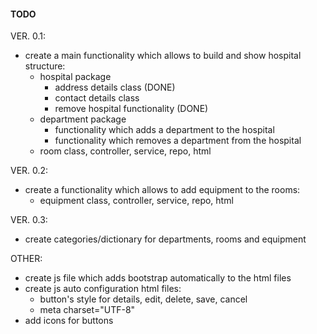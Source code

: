 #### TODO

VER. 0.1:
* create a main functionality which allows to build and show hospital structure:
    * hospital package
        * address details class (DONE)  
        * contact details class  
        * remove hospital  functionality (DONE)
    * department package
        * functionality which adds a department to the hospital  
        * functionality which removes a department from the hospital  
    * room class, controller, service, repo, html  
    
VER. 0.2:
* create a functionality which allows to add equipment to the rooms:  
    * equipment class, controller, service, repo, html  

VER. 0.3:
* create categories/dictionary for departments, rooms and equipment  

OTHER:
* create js file which adds bootstrap automatically to the html files  
* create js auto configuration html files: 
    * button's style for details, edit, delete, save, cancel 
    * meta charset="UTF-8"  
* add icons for buttons  
